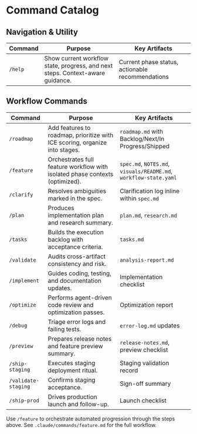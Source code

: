 ﻿# Command Catalog

## Navigation & Utility

| Command | Purpose | Key Artifacts |
|---------|---------|---------------|
| `/help` | Show current workflow state, progress, and next steps. Context-aware guidance. | Current phase status, actionable recommendations |

## Workflow Commands

| Command | Purpose | Key Artifacts |
|---------|---------|---------------|
| `/roadmap` | Add features to roadmap, prioritize with ICE scoring, organize into stages. | `roadmap.md` with Backlog/Next/In Progress/Shipped |
| `/feature` | Orchestrates full feature workflow with isolated phase contexts (optimized). | `spec.md`, `NOTES.md`, `visuals/README.md`, `workflow-state.yaml` |
| `/clarify` | Resolves ambiguities marked in the spec. | Clarification log inline within `spec.md` |
| `/plan` | Produces implementation plan and research summary. | `plan.md`, `research.md` |
| `/tasks` | Builds the execution backlog with acceptance criteria. | `tasks.md` |
| `/validate` | Audits cross-artifact consistency and risk. | `analysis-report.md` |
| `/implement` | Guides coding, testing, and documentation updates. | Implementation checklist |
| `/optimize` | Performs agent-driven code review and optimization passes. | Optimization report |
| `/debug` | Triage error logs and failing tests. | `error-log.md` updates |
| `/preview` | Prepares release notes and feature preview summary. | `release-notes.md`, preview checklist |
| `/ship-staging` | Executes staging deployment ritual. | Staging validation record |
| `/validate-staging` | Confirms staging acceptance. | Sign-off summary |
| `/ship-prod` | Drives production launch and follow-up. | Launch checklist |

Use `/feature` to orchestrate automated progression through the steps above. See `.claude/commands/feature.md` for the full workflow.
